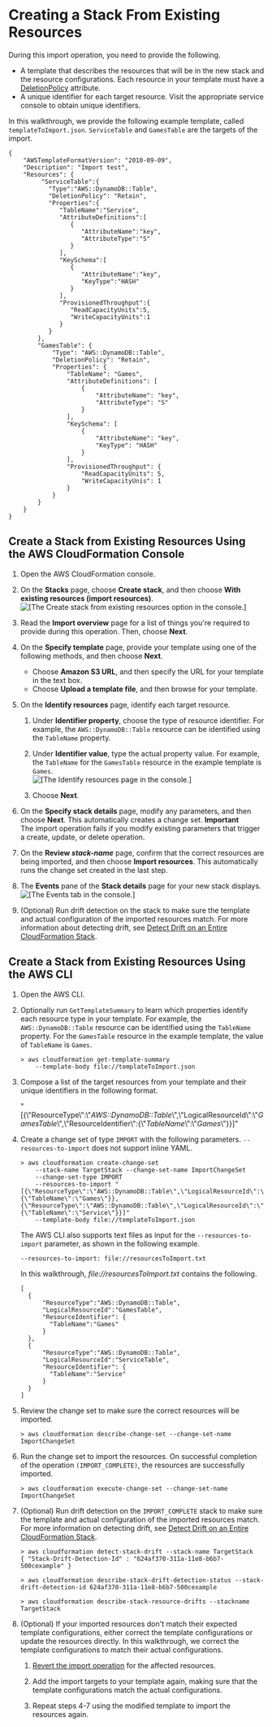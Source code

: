 # Creating a Stack From Existing Resources<a name="resource-import-new-stack"></a>

During this import operation, you need to provide the following\.
+ A template that describes the resources that will be in the new stack and the resource configurations\. Each resource in your template must have a [DeletionPolicy](https://docs.aws.amazon.com/AWSCloudFormation/latest/UserGuide/aws-attribute-deletionpolicy.html) attribute\.
+ A unique identifier for each target resource\. Visit the appropriate service console to obtain unique identifiers\.

In this walkthrough, we provide the following example template, called `templateToImport.json`\. `ServiceTable` and `GamesTable` are the targets of the import\.

```
{
    "AWSTemplateFormatVersion": "2010-09-09",
    "Description": "Import test",
    "Resources": {
         "ServiceTable":{
           "Type":"AWS::DynamoDB::Table",
           "DeletionPolicy": "Retain",
           "Properties":{
              "TableName":"Service",
              "AttributeDefinitions":[
                 {
                    "AttributeName":"key",
                    "AttributeType":"S"
                 }
              ],
              "KeySchema":[
                 {
                    "AttributeName":"key",
                    "KeyType":"HASH"
                 }
              ],
              "ProvisionedThroughput":{
                 "ReadCapacityUnits":5,
                 "WriteCapacityUnits":1
              }
           }
        },
        "GamesTable": {
            "Type": "AWS::DynamoDB::Table",
            "DeletionPolicy": "Retain",
            "Properties": {
                "TableName": "Games",
                "AttributeDefinitions": [
                    {
                        "AttributeName": "key",
                        "AttributeType": "S"
                    }
                ],
                "KeySchema": [
                    {
                        "AttributeName": "key",
                        "KeyType": "HASH"
                    }
                ],
                "ProvisionedThroughput": {
                    "ReadCapacityUnits": 5,
                    "WriteCapacityUnis": 1
                }
            }
        }
    }
}
```

## Create a Stack from Existing Resources Using the AWS CloudFormation Console<a name="resource-import-new-stack-console"></a>

1. Open the AWS CloudFormation console\.

1. On the **Stacks** page, choose **Create stack**, and then choose **With existing resources \(import resources\)**\.  
![\[The Create stack from existing resources option in the console.\]](http://docs.aws.amazon.com/AWSCloudFormation/latest/UserGuide/images/create-stack-with-existing-resources.png)

1. Read the **Import overview** page for a list of things you're required to provide during this operation\. Then, choose **Next**\.

1. On the **Specify template** page, provide your template using one of the following methods, and then choose **Next**\.
   + Choose **Amazon S3 URL**, and then specify the URL for your template in the text box\.
   + Choose **Upload a template file**, and then browse for your template\.

1. On the **Identify resources** page, identify each target resource\.

   1. Under **Identifier property**, choose the type of resource identifier\. For example, the `AWS::DynamoDB::Table` resource can be identified using the `TableName` property\.

   1. Under **Identifier value**, type the actual property value\. For example, the `TableName` for the `GamesTable` resource in the example template is `Games`\.  
![\[The Identify resources page in the console.\]](http://docs.aws.amazon.com/AWSCloudFormation/latest/UserGuide/images/resources-to-import-identifiers.png)

   1. Choose **Next**\.

1. On the **Specify stack details** page, modify any parameters, and then choose **Next**\. This automatically creates a change set\.
**Important**  
The import operation fails if you modify existing parameters that trigger a create, update, or delete operation\.

1. On the **Review *stack\-name*** page, confirm that the correct resources are being imported, and then choose **Import resources**\. This automatically runs the change set created in the last step\.

1. The **Events** pane of the **Stack details** page for your new stack displays\.  
![\[The Events tab in the console.\]](http://docs.aws.amazon.com/AWSCloudFormation/latest/UserGuide/images/import-events.png)

1. \(Optional\) Run drift detection on the stack to make sure the template and actual configuration of the imported resources match\. For more information about detecting drift, see [Detect Drift on an Entire CloudFormation Stack](https://docs.aws.amazon.com/AWSCloudFormation/latest/UserGuide/detect-drift-stack.html)\. 

## Create a Stack from Existing Resources Using the AWS CLI<a name="resource-import-new-stack-cli"></a>

1. Open the AWS CLI\.

1. Optionally run `GetTemplateSummary` to learn which properties identify each resource type in your template\. For example, the `AWS::DynamoDB::Table` resource can be identified using the `TableName` property\. For the `GamesTable` resource in the example template, the value of `TableName` is `Games`\.

   ```
   > aws cloudformation get-template-summary
       --template-body file://templateToImport.json
   ```

1. Compose a list of the target resources from your template and their unique identifiers in the following format\.

   "\[\{\\"ResourceType\\":\\"*AWS::DynamoDB::Table*\\",\\"LogicalResourceId\\":\\"*GamesTable*\\",\\"ResourceIdentifier\\":\{\\"*TableName*\\":\\"*Games*\\"\}\}\]"

1. Create a change set of type `IMPORT` with the following parameters\. `--resources-to-import` does not support inline YAML\.

   ```
   > aws cloudformation create-change-set
       --stack-name TargetStack --change-set-name ImportChangeSet
       --change-set-type IMPORT
       --resources-to-import "[{\"ResourceType\":\"AWS::DynamoDB::Table\",\"LogicalResourceId\":\"GamesTable\",\"ResourceIdentifier\":{\"TableName\":\"Games\"}},{\"ResourceType\":\"AWS::DynamoDB::Table\",\"LogicalResourceId\":\"ServiceTable\",\"ResourceIdentifier\":{\"TableName\":\"Service\"}}]"
       --template-body file://templateToImport.json
   ```

   The AWS CLI also supports text files as input for the `--resources-to-import` parameter, as shown in the following example\.

   ```
   --resources-to-import: file://resourcesToImport.txt
   ```

   In this walkthrough, *file://resourcesToImport\.txt* contains the following\.

   ```
   [
     {
         "ResourceType":"AWS::DynamoDB::Table",
         "LogicalResourceId":"GamesTable",
         "ResourceIdentifier": {
           "TableName":"Games"
         }
     },
     {
         "ResourceType":"AWS::DynamoDB::Table",
         "LogicalResourceId":"ServiceTable",
         "ResourceIdentifier": {
           "TableName":"Service"
         }
     }
   ]
   ```

1. Review the change set to make sure the correct resources will be imported\.

   ```
   > aws cloudformation describe-change-set --change-set-name ImportChangeSet
   ```

1. Run the change set to import the resources\. On successful completion of the operation `(IMPORT_COMPLETE)`, the resources are successfully imported\.

   ```
   > aws cloudformation execute-change-set --change-set-name ImportChangeSet
   ```

1. \(Optional\) Run drift detection on the `IMPORT_COMPLETE` stack to make sure the template and actual configuration of the imported resources match\. For more information on detecting drift, see [Detect Drift on an Entire CloudFormation Stack](https://docs.aws.amazon.com/AWSCloudFormation/latest/UserGuide/detect-drift-stack.html)\.

   ```
   > aws cloudformation detect-stack-drift --stack-name TargetStack
   { "Stack-Drift-Detection-Id" : "624af370-311a-11e8-b6b7-500cexample" }
   
   > aws cloudformation describe-stack-drift-detection-status --stack-drift-detection-id 624af370-311a-11e8-b6b7-500cexample
               
   > aws cloudformation describe-stack-resource-drifts --stackname TargetStack
   ```

1. \(Optional\) If your imported resources don't match their expected template configurations, either correct the template configurations or update the resources directly\. In this walkthrough, we correct the template configurations to match their actual configurations\.

   1. [Revert the import operation](https://docs.aws.amazon.com/AWSCloudFormation/latest/UserGuide/resource-import-revert.html) for the affected resources\.

   1. Add the import targets to your template again, making sure that the template configurations match the actual configurations\.

   1. Repeat steps 4\-7 using the modified template to import the resources again\.